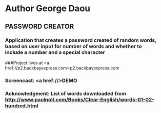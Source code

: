 # Author George Daou

## PASSWORD CREATOR

### Application that creates a password created of random words, based on user input for number of words and whether to include a number and a special character

###Project lives at <a href://p2.backbayexpress.com>p2.backbayexpress.com</a>

### Screencast: <a href://>DEMO</a>

### Acknowledgment: List of words downloaded from http://www.paulnoll.com/Books/Clear-English/words-01-02-hundred.html
